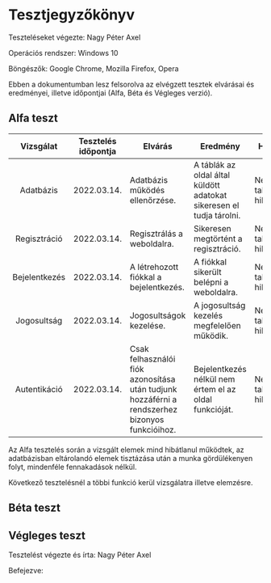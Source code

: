 # Tesztjegyzőkönyv

Teszteléseket végezte: Nagy Péter Axel

Operációs rendszer: Windows 10

Böngészők: Google Chrome, Mozilla Firefox, Opera

Ebben a dokumentumban lesz felsorolva az 
elvégzett tesztek elvárásai és eredményei, 
illetve időpontjai (Alfa, Béta és Végleges verzió).

## Alfa teszt

| Vizsgálat | Tesztelés időpontja | Elvárás | Eredmény | Hibák |
| :---: | --- | --- | --- | --- |
| Adatbázis | 2022.03.14. | Adatbázis működés ellenőrzése. | A táblák az oldal által küldött adatokat sikeresen el tudja tárolni. | Nem találtam hibát. |
| Regisztráció | 2022.03.14. | Regisztrálás a weboldalra. | Sikeresen megtörtént a regisztráció. | Nem találtam hibát. |
| Bejelentkezés | 2022.03.14. | A létrehozott fiókkal a bejelentkezés. | A fiókkal sikerült belépni a weboldalra. | Nem találtam hibát. |
| Jogosultság | 2022.03.14. | Jogosultságok kezelése. | A jogosultság kezelés megfelelően működik. | Nem találtam hibát. |
| Autentikáció | 2022.03.14. | Csak felhasználói fiók azonosítása után tudjunk hozzáférni a rendszerhez bizonyos funkcióihoz. | Bejelentkezés nélkül nem értem el az oldal funkcióját. | Nem találtam hibát. |

Az Alfa tesztelés során a vizsgált elemek mind hibátlanul működtek, az adatbázisban eltárolandó elemek tisztázása után a munka gördülékenyen folyt, mindenféle fennakadások nélkül.

Következő tesztelésnél a többi funkció kerül vizsgálatra illetve elemzésre.
## Béta teszt

## Végleges teszt

Tesztelést végezte és írta: Nagy Péter Axel 

Befejezve:
